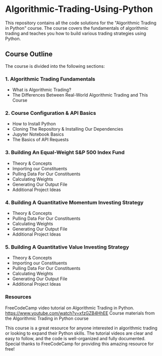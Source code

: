# Algorithmic-Trading-Using-Python

This repository contains all the code solutions for the "Algorithmic Trading in Python" course. The course covers the fundamentals of algorithmic trading and teaches you how to build various trading strategies using Python.

## Course Outline
The course is divided into the following sections:

### 1. Algorithmic Trading Fundamentals

- What is Algorithmic Trading?
- The Differences Between Real-World Algorithmic Trading and This Course


### 2. Course Configuration & API Basics
- How to Install Python
- Cloning The Repository & Installing Our Dependencies
- Jupyter Notebook Basics
- The Basics of API Requests

### 3. Building An Equal-Weight S&P 500 Index Fund
- Theory & Concepts
- Importing our Constituents
- Pulling Data For Our Constituents
- Calculating Weights
- Generating Our Output File
- Additional Project Ideas

### 4.  Building A Quantitative Momentum Investing Strategy
- Theory & Concepts
- Pulling Data For Our Constituents
- Calculating Weights
- Generating Our Output File
- Additional Project Ideas

### 5.  Building A Quantitative Value Investing Strategy
- Theory & Concepts
- Importing our Constituents
- Pulling Data For Our Constituents
- Calculating Weights
- Generating Our Output File
- Additional Project Ideas

### Resources
FreeCodeCamp video tutorial on Algorithmic Trading in Python. https://www.youtube.com/watch?v=xfzGZB4HhEE
Course materials from the Algorithmic Trading in Python course

This course is a great resource for anyone interested in algorithmic trading or looking to expand their Python skills. The tutorial videos are clear and easy to follow, and the code is well-organized and fully documented. Special thanks to FreeCodeCamp for providing this amazing resource for free!
